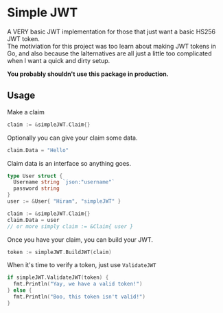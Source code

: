 # Simple JWT

A VERY basic JWT implementation for those that just want a basic HS256 JWT token.  
The motiviation for this project was too learn about making JWT tokens in Go, and also because the lalternatives are all just a little too complicated when I want a quick and dirty setup.

**You probably shouldn't use this package in production.**

## Usage

Make a claim
```go
claim := &simpleJWT.Claim{}
```

Optionally you can give your claim some data.
```go
claim.Data = "Hello"
```

Claim data is an interface so anything goes.
```go
type User struct {
  Username string `json:"username"`
  password string
}
user := &User{ "Hiram", "simpleJWT" }

claim := &simpleJWT.Claim{}
claim.Data = user
// or more simply claim := &Claim{ user }
```

Once you have your claim, you can build your JWT.
```go
token := simpleJWT.BuildJWT(claim)
```

When it's time to verify a token, just use `ValidateJWT`
```go
if simpleJWT.ValidateJWT(token) {
  fmt.Println("Yay, we have a valid token!")
} else {
  fmt.Println("Boo, this token isn't valid!")
}
```
